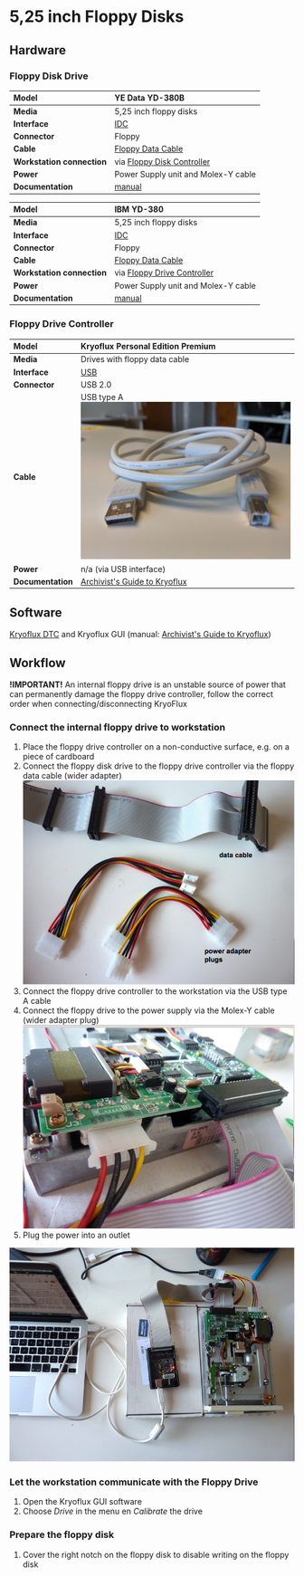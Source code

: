 # 5,25 inch Floppy Disks

## Hardware

### Floppy Disk Drive

|**Model**|YE Data YD-380B|
|:--|:--|
|**Media**|5,25 inch floppy disks|
|**Interface**|[IDC](https://www.wikidata.org/wiki/Q374830)|
|**Connector**|Floppy|
|**Cable**|[Floppy Data Cable](https://www.computerhope.com/jargon/f/flopcabl.htm)|
|**Workstation connection**|via [Floppy Disk Controller](https://www.wikidata.org/wiki/Q741867)|
|**Power**| Power Supply unit and Molex-Y cable|
|**Documentation**| [manual](http://www.vintagecomputer.net/fjkraan/comp/divcomp/doc/YE_Data_YD-380_5.25inchHHHDFloppy.pdf) |

**Model**|IBM YD-380|
|:--|:--|
|**Media**|5,25 inch floppy disks|
|**Interface**|[IDC](https://www.wikidata.org/wiki/Q374830)|
|**Connector**|Floppy|
|**Cable**|[Floppy Data Cable](https://www.computerhope.com/jargon/f/flopcabl.htm)|
|**Workstation connection**|via [Floppy Drive Controller](https://www.wikidata.org/wiki/Q741867)|
|**Power**| Power Supply unit and Molex-Y cable|
|**Documentation**| [manual](http://www.vintagecomputer.net/fjkraan/comp/divcomp/doc/YE_Data_YD-380_5.25inchHHHDFloppy.pdf) |

### Floppy Drive Controller

|**Model**|Kryoflux Personal Edition Premium|
|:--|:--|
|**Media**|Drives with floppy data cable|
|**Interface**|[USB](https://www.wikidata.org/wiki/Q42378)|
|**Connector**|USB 2.0|
|**Cable**| USB type A ![USB](images/USB-A.jpg)|
|**Power**| n/a (via USB interface)|
|**Documentation**| [Archivist's Guide to Kryoflux](https://github.com/archivistsguidetokryoflux/archivists-guide-to-kryoflux) |

## Software

[Kryoflux DTC](https://www.kryoflux.com/?page=download) and Kryoflux GUI (manual: [Archivist's Guide to Kryoflux](https://github.com/archivistsguidetokryoflux/archivists-guide-to-kryoflux))

## Workflow

__!IMPORTANT!__ An internal floppy drive is an unstable source of power that can permanently damage the floppy drive controller, follow the correct order when connecting/disconnecting KryoFlux

### Connect the internal floppy drive to workstation

1. Place the floppy drive controller on a non-conductive surface, e.g. on a piece of cardboard
2. Connect the floppy disk drive to the floppy drive controller via the floppy data cable (wider adapter)
![cables](images/floppy_power_data_cable.png)
3. Connect the floppy drive controller to the workstation via the USB type A cable
4. Connect the floppy drive to the power supply via the Molex-Y cable (wider adapter plug)
![power](images/5-25-floppy-power.png)
5. Plug the power into an outlet

![connection](images/5-25-floppy-connection-kryoflux.png)

### Let the workstation communicate with the Floppy Drive

1. Open the Kryoflux GUI software
2. Choose _Drive_ in the menu en _Calibrate_ the drive

### Prepare the floppy disk

1. Cover the right notch on the floppy disk to disable writing on the floppy disk

